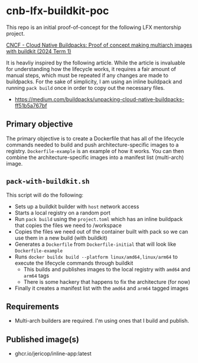 # cnb-lfx-buildkit-poc

This repo is an initial proof-of-concept for the following LFX mentorship project.

[CNCF - Cloud Native Buildpacks: Proof of concept making multiarch images with buildkit (2024 Term 1)](https://mentorship.lfx.linuxfoundation.org/project/2c5ced86-d23b-41f5-aec3-59730e29f092)

It is heavliy inspired by the following article. While the article is invaluable for understanding how the lifecycle works, it requires a fair amount of manual steps, which must be repeated if any changes are made to buildpacks. For the sake of simplicity, I am using an inline buildpack and running `pack build` once in order to copy out the necessary files.

* https://medium.com/buildpacks/unpacking-cloud-native-buildpacks-ff51b5a767bf

## Primary objective

The primary objective is to create a Dockerfile that has all of the lifecycle commands needed to build and push architecture-specific images to a registry. `Dockerfile-example` is an example of how it works. You can then combine the architecture-specific images into a manifest list (multi-arch) image.

## `pack-with-buildkit.sh`

This script will do the following:

* Sets up a buildkit builder with `host` network access
* Starts a local registry on a random port
* Run `pack build` using the `project.toml` which has an inline buildpack that copies the files we need to /workspace
* Copies the files we need out of the container built with pack so we can use them in a new build (with buildkit)
* Generates a `Dockerfile` from `Dockerfile-initial` that will look like `Dockerfile-example`
* Runs `docker buildx build --platform linux/amd64,linux/arm64` to execute the lifecycle commands through buildkit
  * This builds and publishes images to the local registry with `amd64` and `arm64` tags
  * There is some hackery that happens to fix the architecture (for now)
* Finally it creates a manifest list with the `amd64` and `arm64` tagged images

## Requirements

* Multi-arch builders are required. I'm using ones that I build and publish.

## Published image(s)

* ghcr.io/jericop/inline-app:latest